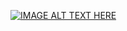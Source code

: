 [![IMAGE ALT TEXT HERE](https://img.youtube.com/vi/ys8OuADiDnk/0.jpg)](https://www.youtube.com/watch?v=ys8OuADiDnk)
